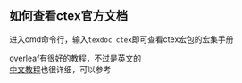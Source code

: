 ## 如何查看ctex官方文档
进入cmd命令行，输入`texdoc ctex`即可查看ctex宏包的宏集手册  
  
[overleaf](https://www.overleaf.com/learn/latex/Writing_your_own_package)有很好的教程，不过是英文的  
[中文教程](https://liam.page/2014/09/08/latex-introduction/)也很详细，可以参考


